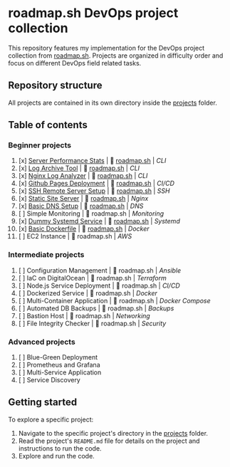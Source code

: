 # roadmap.sh DevOps project collection

This repository features my implementation for the DevOps project collection from [roadmap.sh](https://roadmap.sh/devops/projects). Projects are organized in difficulty order and focus on different DevOps field related tasks.

## Repository structure
All projects are contained in its own directory inside the [projects](projects) folder.

## Table of contents
### Beginner projects
1. [x] [Server Performance Stats](projects/beginner/server-performance-status) | :link: [roadmap.sh](https://roadmap.sh/projects/server-stats) | *CLI*
2. [x] [Log Archive Tool](projects/beginner/log-archive-tool) | :link: [roadmap.sh](https://roadmap.sh/projects/log-archive-tool) | *CLI*
3. [x] [Nginx Log Analyzer](projects/beginner/nginx-log-analyzer) | :link: [roadmap.sh](https://roadmap.sh/projects/nginx-log-analyser) | *CLI*
4. [x] [Github Pages Deployment](projects/beginner/gh-deployment-workflow) | :link: [roadmap.sh](https://roadmap.sh/projects/github-actions-deployment-workflow) | *CI/CD*
5. [x] [SSH Remote Server Setup](projects/beginner/ssh-remote-server-setup) | :link: [roadmap.sh](https://roadmap.sh/projects/ssh-remote-server-setup) | *SSH*
6. [x] [Static Site Server](projects/beginner/static-site-server) | :link: [roadmap.sh](https://roadmap.sh/projects/static-site-server) | *Nginx*
7. [x] [Basic DNS Setup](projects/beginner/basic-dns-setup) | :link: [roadmap.sh](https://roadmap.sh/projects/basic-dns) | *DNS*
8. [ ] Simple Monitoring | :link: roadmap.sh | *Monitoring*
9. [x] [Dummy Systemd Service](projects/beginner/dummy-systemd-service) | :link: [roadmap.sh](https://roadmap.sh/projects/dummy-systemd-service) | *Systemd*
10. [x] [Basic Dockerfile](projects/beginner/basic-dockerfile) | :link: [roadmap.sh](https://roadmap.sh/projects/basic-dockerfile) | *Docker*
11. [ ] EC2 Instance | :link: roadmap.sh | *AWS*

### Intermediate projects
1. [ ] Configuration Management | :link: roadmap.sh | *Ansible*
2. [ ] IaC on DigitalOcean | :link: roadmap.sh | *Terraform*
3. [ ] Node.js Service Deployment | :link: roadmap.sh | *CI/CD*
4. [ ] Dockerized Service | :link: roadmap.sh | *Docker*
5. [ ] Multi-Container Application | :link: roadmap.sh | *Docker Compose*
6. [ ] Automated DB Backups | :link: roadmap.sh | *Backups*
7. [ ] Bastion Host | :link: roadmap.sh | *Networking*
8. [ ] File Integrity Checker | :link: roadmap.sh | *Security*

### Advanced projects
1. [ ] Blue-Green Deployment
2. [ ] Prometheus and Grafana
3. [ ] Multi-Service Application
4. [ ] Service Discovery

## Getting started
To explore a specific project:
1. Navigate to the specific project's directory in the [projects](projects) folder.
2. Read the project's `README.md` file for details on the project and instructions to run the code.
3. Explore and run the code.
